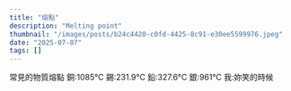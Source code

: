 ```yaml
---
title: "熔點"
description: "Melting point"
thumbnail: "/images/posts/b24c4420-c0fd-4425-8c91-e30ee5599976.jpeg"
date: "2025-07-07"
tags: []
---
```


常見的物質熔點
銅:1085°C
錫:231.9°C
鉛:327.6°C
銀:961°C
我:妳笑的時候

